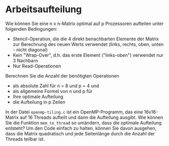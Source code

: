 # Arbeitsaufteilung

Wie können Sie eine n x n-Matrix optimal auf p Prozessoren aufteilen unter folgenden Bedingungen:
- Stencil-Operation, die die 4 direkt benachbarten Elemente der Matrix zur Berechnung des neuen Werts verwendet (links, rechts, oben, unten - nicht diagonal)
- Kein "Wrap-Over", d.h. das erste Element ("links-oben") verwendet nur 3 Nachbarn
- Nur Read-Operationen

Berechnen Sie die Anzahl der benötigten Operationen
- als absolute Zahl für n = 8 und p = 4 und 
- als allgemeine Formel von n und p
für
- Ihre optimale Aufteilung
- die Aufteilung in p Zeilen


In der Datei `openmp-tiling.c` ist ein OpenMP-Programm, das eine 16x16-Matrix auf 16 Threads aufteilt und dann die Aufteilung ausgibt. Wie können Sie die Funktion `mem_to_thread` so umändern, dass die optimale Aufteilung entsteht? Um den Code einfach zu halten, können Sie davon ausgehen, dass die Matrix quadratisch und jede Seitenlänge durch die Anzahl der Threads teilbar ist.